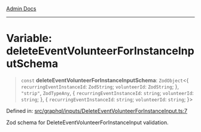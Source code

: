 [Admin Docs](/)

***

# Variable: deleteEventVolunteerForInstanceInputSchema

> `const` **deleteEventVolunteerForInstanceInputSchema**: `ZodObject`\<\{ `recurringEventInstanceId`: `ZodString`; `volunteerId`: `ZodString`; \}, `"strip"`, `ZodTypeAny`, \{ `recurringEventInstanceId`: `string`; `volunteerId`: `string`; \}, \{ `recurringEventInstanceId`: `string`; `volunteerId`: `string`; \}\>

Defined in: [src/graphql/inputs/DeleteEventVolunteerForInstanceInput.ts:7](https://github.com/Sourya07/talawa-api/blob/aac5f782223414da32542752c1be099f0b872196/src/graphql/inputs/DeleteEventVolunteerForInstanceInput.ts#L7)

Zod schema for DeleteEventVolunteerForInstanceInput validation.
